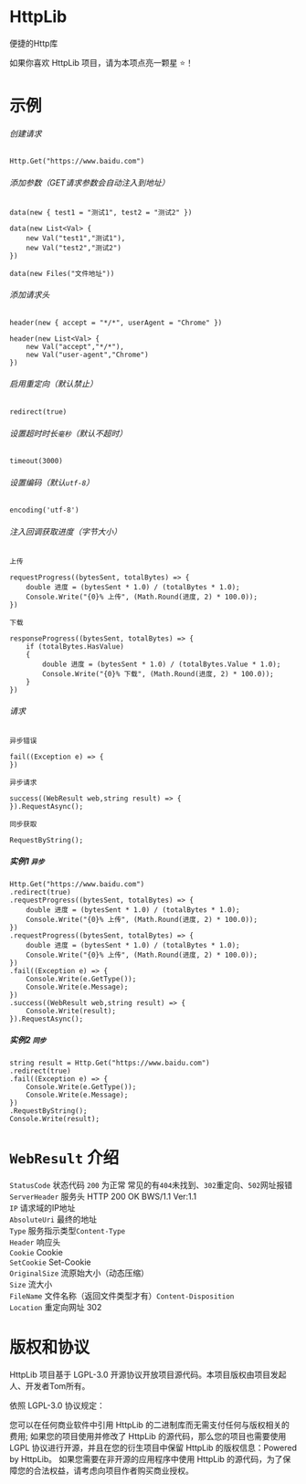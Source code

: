 # HttpLib
便捷的Http库

如果你喜欢 HttpLib 项目，请为本项点亮一颗星 ⭐！

# 示例
###### 创建请求
```
Http.Get("https://www.baidu.com")
```
###### 添加参数（GET请求参数会自动注入到地址）
```
data(new { test1 = "测试1", test2 = "测试2" })
```
```
data(new List<Val> {
	new Val("test1","测试1"),
	new Val("test2","测试2")
})
```
```
data(new Files("文件地址"))
```
###### 添加请求头
```
header(new { accept = "*/*", userAgent = "Chrome" })
```
```
header(new List<Val> {
	new Val("accept","*/*"),
	new Val("user-agent","Chrome")
})
```
###### 启用重定向（默认禁止）
```
redirect(true)
```
###### 设置超时时长`毫秒`（默认不超时）
```
timeout(3000)
```
###### 设置编码（默认`utf-8`）
```
encoding('utf-8')
```

###### 注入回调获取进度（字节大小）
`上传`
```
requestProgress((bytesSent, totalBytes) => {
	double 进度 = (bytesSent * 1.0) / (totalBytes * 1.0);
	Console.Write("{0}% 上传", (Math.Round(进度, 2) * 100.0));
})
```
`下载`
```
responseProgress((bytesSent, totalBytes) => {
	if (totalBytes.HasValue)
	{
		double 进度 = (bytesSent * 1.0) / (totalBytes.Value * 1.0);
		Console.Write("{0}% 下载", (Math.Round(进度, 2) * 100.0));
	}
})
```

###### 请求
`异步错误`
```
fail((Exception e) => {
})
```
`异步请求`
```
success((WebResult web,string result) => {
}).RequestAsync();
```
`同步获取`
```
RequestByString();
```

##### 实例1 `异步`
```
Http.Get("https://www.baidu.com")
.redirect(true)
.requestProgress((bytesSent, totalBytes) => {
	double 进度 = (bytesSent * 1.0) / (totalBytes * 1.0);
	Console.Write("{0}% 上传", (Math.Round(进度, 2) * 100.0));
})
.requestProgress((bytesSent, totalBytes) => {
	double 进度 = (bytesSent * 1.0) / (totalBytes * 1.0);
	Console.Write("{0}% 上传", (Math.Round(进度, 2) * 100.0));
})
.fail((Exception e) => {
	Console.Write(e.GetType());
	Console.Write(e.Message);
})
.success((WebResult web,string result) => {
	Console.Write(result);
}).RequestAsync();
```

##### 实例2 `同步`
```
string result = Http.Get("https://www.baidu.com")
.redirect(true)
.fail((Exception e) => {
	Console.Write(e.GetType());
	Console.Write(e.Message);
})
.RequestByString();
Console.Write(result);
```


# `WebResult` 介绍
`StatusCode` 状态代码 `200` 为正常 常见的有`404`未找到、`302`重定向、`502`网址报错<br>
`ServerHeader` 服务头 HTTP 200 OK BWS/1.1 Ver:1.1<br>
`IP` 请求域的IP地址<br>
`AbsoluteUri` 最终的地址<br>
`Type` 服务指示类型`Content-Type`<br>
`Header` 响应头<br>
`Cookie` Cookie<br>
`SetCookie` Set-Cookie<br>
`OriginalSize` 流原始大小（动态压缩）<br>
`Size` 流大小<br>
`FileName` 文件名称（返回文件类型才有）`Content-Disposition`<br>
`Location` 重定向网址 302<br>


# 版权和协议
HttpLib 项目基于 LGPL-3.0 开源协议开放项目源代码。本项目版权由项目发起人、开发者Tom所有。

依照 LGPL-3.0 协议规定：

您可以在任何商业软件中引用 HttpLib 的二进制库而无需支付任何与版权相关的费用;
如果您的项目使用并修改了 HttpLib 的源代码，那么您的项目也需要使用 LGPL 协议进行开源，并且在您的衍生项目中保留 HttpLib 的版权信息：Powered by HttpLib。
如果您需要在非开源的应用程序中使用 HttpLib 的源代码，为了保障您的合法权益，请考虑向项目作者购买商业授权。

